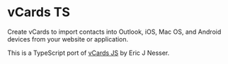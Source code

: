 vCards TS
=====
Create vCards to import contacts into Outlook, iOS, Mac OS, and Android devices from your website or application.

This is a TypeScript port of [vCards JS](https://github.com/enesser/vCards-js) by Eric J Nesser.